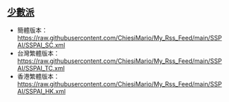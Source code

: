 ## [少數派](https://sspai.com/feed?format=xml)
- 簡體版本：https://raw.githubusercontent.com/ChiesiMario/My_Rss_Feed/main/SSPAI/SSPAI_SC.xml
- 台灣繁體版本：https://raw.githubusercontent.com/ChiesiMario/My_Rss_Feed/main/SSPAI/SSPAI_TC.xml
- 香港繁體版本：https://raw.githubusercontent.com/ChiesiMario/My_Rss_Feed/main/SSPAI/SSPAI_HK.xml